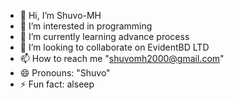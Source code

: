 - 👋 Hi, I’m Shuvo-MH
- 👀 I’m interested in programming 
- 🌱 I’m currently learning advance process 
- 💞️ I’m looking to collaborate on EvidentBD LTD
- 📫 How to reach me "shuvomh2000@gmail.com" 
- 😄 Pronouns: "Shuvo" 
- ⚡ Fun fact: alseep

<!---
shovoEvidentbd/shovoEvidentbd is a ✨ special ✨ repository because its `README.md` (this file) appears on your GitHub profile.
You can click the Preview link to take a look at your changes.
--->
